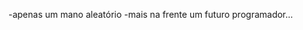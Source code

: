 -apenas um mano aleatório
-mais na frente um futuro programador...



<!---
Prietuz1n/Prietuz1n is a ✨ special ✨ repository because its `README.md` (this file) appears on your GitHub profile.
You can click the Preview link to take a look at your changes.
--->
